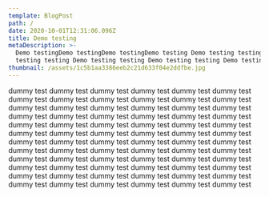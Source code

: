 ```yaml
---
template: BlogPost
path: /
date: 2020-10-01T12:31:06.096Z
title: Demo testing
metaDescription: >-
  Demo testingDemo testingDemo testingDemo testing Demo testing testing Demo
  testing testing Demo testing testing Demo testing testing Demo testing 
thumbnail: /assets/1c5b1aa3386eeb2c21d633f04e2ddfbe.jpg
---
```

dummy test dummy test dummy test dummy test dummy test dummy test dummy test dummy test dummy test dummy test dummy test dummy test dummy test dummy test dummy test dummy test dummy test dummy test dummy test dummy test dummy test dummy test dummy test dummy test dummy test dummy test dummy test dummy test dummy test dummy test dummy test dummy test dummy test dummy test dummy test dummy test dummy test dummy test dummy test dummy test dummy test dummy test dummy test dummy test dummy test dummy test dummy test dummy test dummy test dummy test dummy test dummy test dummy test dummy test dummy test dummy test dummy test dummy test dummy test dummy test dummy test dummy test dummy test dummy test dummy test dummy test dummy test dummy test dummy test dummy test dummy test dummy test
